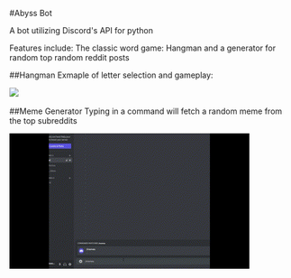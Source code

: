 #Abyss Bot

A bot utilizing Discord's API for python

Features include: The classic word game: Hangman and a generator for random top random reddit posts


##Hangman
Exmaple of letter selection and gameplay:

![](https://github.com/davidlee49/abyss_bot/blob/main/Hangman/hangman%20loss.gif)

##Meme Generator
Typing in a command will fetch a random meme from the top subreddits

![](https://github.com/davidlee49/abyss_bot/blob/main/Memes/memes%20command%20clip.gif)
